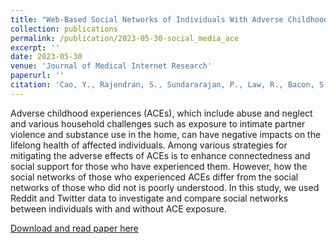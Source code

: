 ```yaml
---
title: "Web-Based Social Networks of Individuals With Adverse Childhood Experiences: Quantitative Study"
collection: publications
permalink: /publication/2023-05-30-social_media_ace
excerpt: ''
date: 2023-05-30
venue: 'Journal of Medical Internet Research'
paperurl: ''
citation: 'Cao, Y., Rajendran, S., Sundararajan, P., Law, R., Bacon, S., Sumner, S. A., & Masuda, N. (2023). Web-Based Social Networks of Individuals With Adverse Childhood Experiences: Quantitative Study. Journal of medical Internet research, 25, e45171. https://doi.org/10.2196/45171'
---
```


Adverse childhood experiences (ACEs), which include abuse and neglect and various household challenges such as exposure to intimate partner violence and substance use in the home, can have negative impacts on the lifelong health of affected individuals. Among various strategies for mitigating the adverse effects of ACEs is to enhance connectedness and social support for those who have experienced them. However, how the social networks of those who experienced ACEs differ from the social networks of those who did not is poorly understood. In this study, we used Reddit and Twitter data to investigate and compare social networks between individuals with and without ACE exposure.


[Download and read paper here](http://surajraj99.github.io/files/pubs/social_media_ace.pdf)

